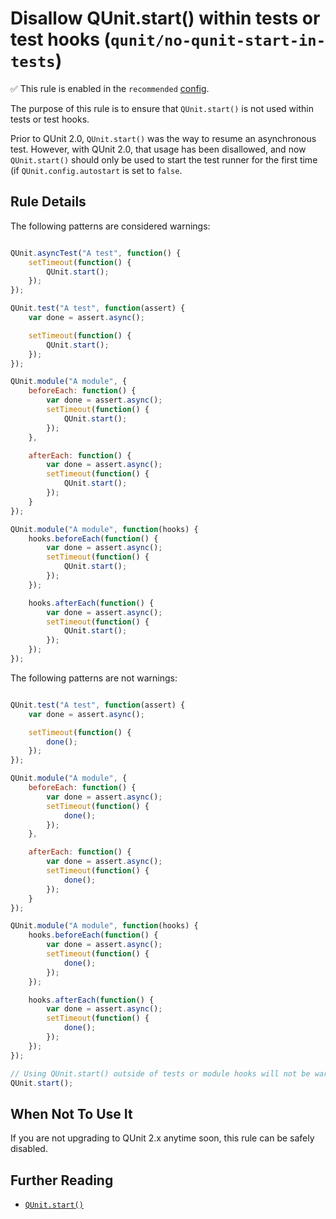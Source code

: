 # Disallow QUnit.start() within tests or test hooks (`qunit/no-qunit-start-in-tests`)

✅ This rule is enabled in the `recommended` [config](https://github.com/platinumazure/eslint-plugin-qunit/blob/master/README.md#configurations).

<!-- end auto-generated rule header -->

The purpose of this rule is to ensure that `QUnit.start()` is not used within tests or test hooks.

Prior to QUnit 2.0, `QUnit.start()` was the way to resume an asynchronous test. However, with QUnit 2.0, that usage has been disallowed, and now `QUnit.start()` should only be used to start the test runner for the first time (if `QUnit.config.autostart` is set to `false`.

## Rule Details

The following patterns are considered warnings:

```js

QUnit.asyncTest("A test", function() {
    setTimeout(function() {
        QUnit.start();
    });
});

QUnit.test("A test", function(assert) {
    var done = assert.async();

    setTimeout(function() {
        QUnit.start();
    });
});

QUnit.module("A module", {
    beforeEach: function() {
        var done = assert.async();
        setTimeout(function() {
            QUnit.start();
        });
    },

    afterEach: function() {
        var done = assert.async();
        setTimeout(function() {
            QUnit.start();
        });
    }
});

QUnit.module("A module", function(hooks) {
    hooks.beforeEach(function() {
        var done = assert.async();
        setTimeout(function() {
            QUnit.start();
        });
    });

    hooks.afterEach(function() {
        var done = assert.async();
        setTimeout(function() {
            QUnit.start();
        });
    });
});

```

The following patterns are not warnings:

```js

QUnit.test("A test", function(assert) {
    var done = assert.async();

    setTimeout(function() {
        done();
    });
});

QUnit.module("A module", {
    beforeEach: function() {
        var done = assert.async();
        setTimeout(function() {
            done();
        });
    },

    afterEach: function() {
        var done = assert.async();
        setTimeout(function() {
            done();
        });
    }
});

QUnit.module("A module", function(hooks) {
    hooks.beforeEach(function() {
        var done = assert.async();
        setTimeout(function() {
            done();
        });
    });

    hooks.afterEach(function() {
        var done = assert.async();
        setTimeout(function() {
            done();
        });
    });
});

// Using QUnit.start() outside of tests or module hooks will not be warned
QUnit.start();

```

## When Not To Use It

If you are not upgrading to QUnit 2.x anytime soon, this rule can be safely disabled.

## Further Reading

* [`QUnit.start()`](https://api.qunitjs.com/QUnit/start/)
